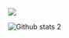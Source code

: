 <img src="gorsel-link" width="auto">

![Github stats 2](https://github-readme-stats.vercel.app/api?username=hsynsvm&show_icons=true&theme=radical)



